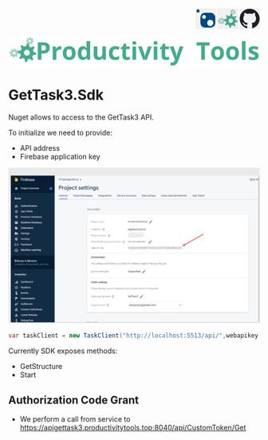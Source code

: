 <!--Category:PowerShell--> 
 <p align="right">
    <a href="https://www.nuget.org/packages/ProductivityTools.ConnectionStringLight/"><img   src="Images/Header/Nuget_border_40px.png" /></a>
    <a href="http://productivitytools.tech/get-servicedescription/"><img src="Images/Header/ProductivityTools_green_40px_2.png" /><a> 
    <a href="https://github.com/ProductivityTools-Tasks3/ProductivityTools.GetTask3.Sdk"><img src="Images/Header/Github_border_40px.png" /></a>
</p>
<p align="center">
    <a href="http://http://productivitytools.tech/">
        <img src="Images/Header/LogoTitle_green_500px.png" />
    </a>
</p>

# GetTask3.Sdk

Nuget allows to access to the GetTask3 API.

To initialize we need to provide: 
- API address
- Firebase application key 

![](Images/2022-06-20-08-01-20.png)

```c#
var taskClient = new TaskClient("http://localhost:5513/api/",webapikey , (x) => { System.Console.WriteLine(x); });
```

Currently SDK exposes methods:
- GetStructure
- Start


 ## Authorization Code Grant

 - We perform a call from service to https://apigettask3.productivitytools.top:8040/api/CustomToken/Get